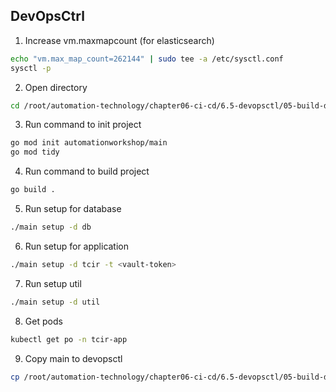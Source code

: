 ## DevOpsCtrl

1. Increase vm.maxmapcount (for elasticsearch)
```bash
echo "vm.max_map_count=262144" | sudo tee -a /etc/sysctl.conf
sysctl -p
```

2. Open directory
```bash
cd /root/automation-technology/chapter06-ci-cd/6.5-devopsctl/05-build-devopsctl
```

3. Run command to init project
```bash
go mod init automationworkshop/main
go mod tidy
```

4. Run command to build project
```bash
go build .
```

5. Run setup for database
```bash
./main setup -d db
```

6. Run setup for application
```bash
./main setup -d tcir -t <vault-token>
```

7. Run setup util
```bash
./main setup -d util
```

8. Get pods
```bash
kubectl get po -n tcir-app
```

9. Copy main to devopsctl
```bash
cp /root/automation-technology/chapter06-ci-cd/6.5-devopsctl/05-build-devopsctl/main /root/automation-technology/devopsctl-cli/devopsctl
```